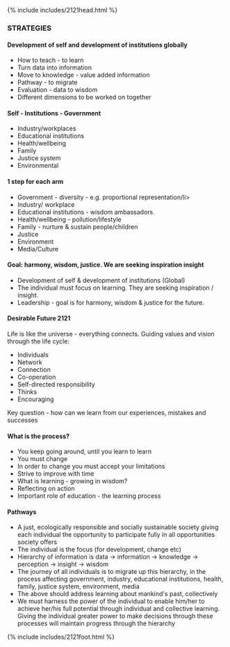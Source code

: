 {% include includes/2121head.html %}<!--  Add content here   Add content here   Add content here --><!--  Add content here   Add content here   Add content here --><h3>STRATEGIES</h3><h4>Development of self and development of institutions globally</h4><ul>	<li>How to teach - to learn</li>	<li>Turn data into information</li>	<li>Move to knowledge - value added information</li>	<li>Pathway - to migrate</li>	<li>Evaluation - data to wisdom</li>	<li>Different dimensions to be worked on together</li></ul><h4>Self - Institutions - Government</h4><ul>	<li>Industry/workplaces</li>	<li>Educational institutions</li>	<li>Health/wellbeing</li>	<li>Family</li>	<li>Justice system</li>	<li>Environmental</li></ul><h4>1 step for each arm</h4><ul>	<li>Government - diversity - e.g. proportional representation/li>	<li>Industry/ workplace</li>	<li>Educational institutions - wisdom ambassadors</li>	<li>Health/wellbeing - pollution/lifestyle</li>	<li>Family - nurture & sustain people/children</li>	<li>Justice</li>	<li>Environment</li>	<li>Media/Culture</li></ul><h4>Goal:  harmony, wisdom, justice.  We are seeking inspiration insight</h4><ul>	<li>Development of self & development of institutions (Global)</li>	<li>The individual must focus on learning.  They are seeking inspiration / insight.</li>	<li>Leadership - goal is for harmony, wisdom & justice for the future.</li></ul><h4>Desirable Future 2121</h4><p align="left">Life is like the universe - everything connects.  Guiding values and vision through the life cycle:</p><ul>	<li>Individuals</li>	<li>Network</li>	<li>Connection</li>	<li>Co-operation</li>	<li>Self-directed responsibility</li>	<li>Thinks</li>	<li>Encouraging</li></ul><p align="left">Key question - how can we learn from our experiences, mistakes and successes</p><h4>What is the process?</h4><ul>	<li>You keep going around, until you learn to learn</li>	<li>You must change</li>	<li>In order to change you must accept your limitations</li>	<li>Strive to improve with time</li>	<li>What is learning - growing in wisdom?</li>	<li>Reflecting on action</li>	<li>Important role of education - the learning process</li></ul><h4>Pathways</h4><ul>	<li>A just, ecologically responsible and socially sustainable society giving each individual the opportunity to participate fully in all opportunities society offers</li>	<li>The individual is the focus (for development, change etc)</li>	<li>Hierarchy of information is data -> information -> knowledge -> perception -> insight -> wisdom</li>	<li>The journey of all individuals is to migrate up this hierarchy, in the process affecting government, industry, educational institutions, health, family, justice system, environment, media</li>	<li>The above should address learning about mankind's past, collectively</li>	<li>We must harness the power of the individual to enable him/her to achieve her/his full potential through individual and collective learning.  Giving the individual greater power to make decisions through these processes will maintain progress through the hierarchy</li></ul>{% include includes/2121foot.html %}
